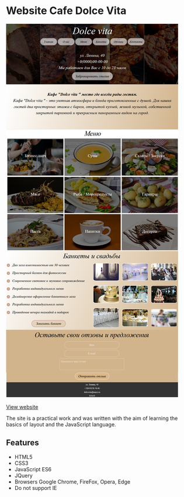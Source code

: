 # Website Cafe Dolce Vita

![website](website.png "website")

[View website](http://site-test-cafe-dolce-vita.netlify.com)


The site is a practical work and was written with the aim of learning the basics of layout and the JavaScript language.

## Features
- HTML5
- CSS3
- JavaScript ES6
- JQuery
- Browsers Google Chrome, FireFox, Opera, Edge
- Do not support IE

